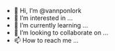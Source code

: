 - 👋 Hi, I’m @vannponlork
- 👀 I’m interested in ...
- 🌱 I’m currently learning ...
- 💞️ I’m looking to collaborate on ...
- 📫 How to reach me ...

<!---
vannponlork/vannponlork is a ✨ special ✨ repository because its `README.md` (this file) appears on your GitHub profile.
You can click the Preview link to take a look at your changes.
--->
